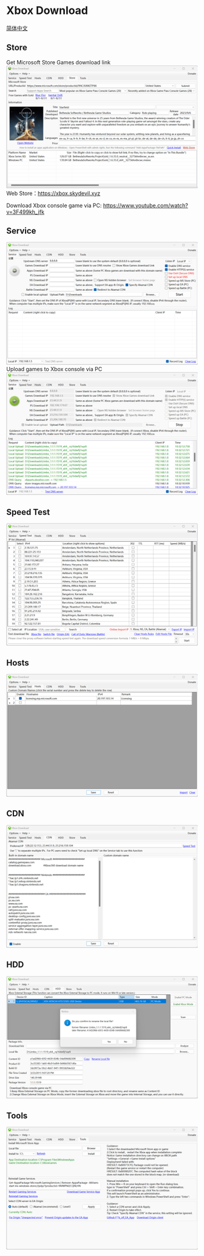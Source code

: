 # Xbox Download

[简体中文](https://github.com/skydevil88/XboxDownload)

Store
---
Get Microsoft Store Games download link
![Store](doc/Store.gif)
Web Store：https://xbox.skydevil.xyz

Download Xbox console game via PC: https://www.youtube.com/watch?v=3F499kh_jfk

Service
---
![Service](doc/Service.png)
Upload games to Xbox console via PC
![Service](doc/Service02.png)

Speed Test
---
![Service](doc/SpeedTest.png)

Hosts
---
![Hosts](doc/Hosts.png)

CDN
---
![Hosts](doc/CDN.png)

HDD
---
![Hosts](doc/HDD.png)

Tools
---
![Hosts](doc/Tools.png)

